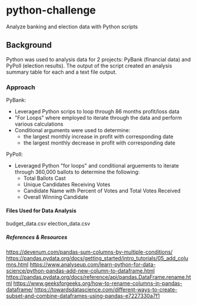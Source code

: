 # python-challenge
Analyze banking and election data with Python scripts

## Background

Python was used to analysis data for 2 projects: PyBank (financial data) and PyPoll (election results). The output of the script created an analysis summary table for each and a text file output.

### Approach

PyBank:
- Leveraged Python scrips to loop through 86 months profit/loss data
- "For Loops” where employed to iterate through the data and perform various calculations
- Conditional arguments were used to determine:
    * the largest monthly increase in profit with corresponding date
    * the largest monthly decrease in profit with corresponding date

PyPoll:
- Leveraged Python "for loops" and conditional arguements to iterate through 360,000 ballots to determine the following: 
    * Total Ballots Cast
    * Unique Candidates Receiving Votes
    * Candidate Name with Percent of Votes and Total Votes Received
    * Overall Winning Candidate
    
#### Files Used for Data Analysis
budget_data.csv
election_data.csv

##### References & Resources
https://devenum.com/pandas-sum-columns-by-multiple-conditions/
https://pandas.pydata.org/docs/getting_started/intro_tutorials/05_add_columns.html
https://www.analyseup.com/learn-python-for-data-science/python-pandas-add-new-column-to-dataframe.html
https://pandas.pydata.org/docs/reference/api/pandas.DataFrame.rename.html
https://www.geeksforgeeks.org/how-to-rename-columns-in-pandas-dataframe/
https://towardsdatascience.com/different-ways-to-create-subset-and-combine-dataframes-using-pandas-e7227330a7f1
